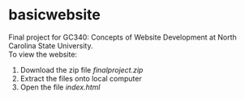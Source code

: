 # basicwebsite
Final project for GC340: Concepts of Website Development at North Carolina State University. <br>
To view the website:
  1. Download the zip file <i>finalproject.zip</i>
  2. Extract the files onto local computer
  3. Open the file <i>index.html</i>
